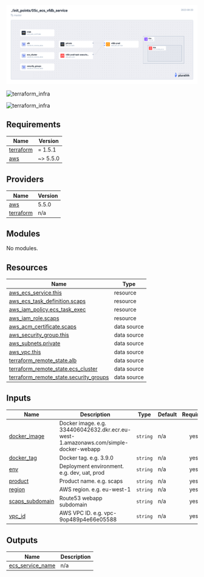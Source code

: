 ![terraform_infra](./images/terraform_infra.png)


![terraform_infra](./)


![terraform_infra](./)


<!-- BEGIN_TF_DOCS -->
## Requirements

| Name | Version |
|------|---------|
| <a name="requirement_terraform"></a> [terraform](#requirement\_terraform) | = 1.5.1 |
| <a name="requirement_aws"></a> [aws](#requirement\_aws) | ~> 5.5.0 |

## Providers

| Name | Version |
|------|---------|
| <a name="provider_aws"></a> [aws](#provider\_aws) | 5.5.0 |
| <a name="provider_terraform"></a> [terraform](#provider\_terraform) | n/a |

## Modules

No modules.

## Resources

| Name | Type |
|------|------|
| [aws_ecs_service.this](https://registry.terraform.io/providers/hashicorp/aws/latest/docs/resources/ecs_service) | resource |
| [aws_ecs_task_definition.scaps](https://registry.terraform.io/providers/hashicorp/aws/latest/docs/resources/ecs_task_definition) | resource |
| [aws_iam_policy.ecs_task_exec](https://registry.terraform.io/providers/hashicorp/aws/latest/docs/resources/iam_policy) | resource |
| [aws_iam_role.scaps](https://registry.terraform.io/providers/hashicorp/aws/latest/docs/resources/iam_role) | resource |
| [aws_acm_certificate.scaps](https://registry.terraform.io/providers/hashicorp/aws/latest/docs/data-sources/acm_certificate) | data source |
| [aws_security_group.this](https://registry.terraform.io/providers/hashicorp/aws/latest/docs/data-sources/security_group) | data source |
| [aws_subnets.private](https://registry.terraform.io/providers/hashicorp/aws/latest/docs/data-sources/subnets) | data source |
| [aws_vpc.this](https://registry.terraform.io/providers/hashicorp/aws/latest/docs/data-sources/vpc) | data source |
| [terraform_remote_state.alb](https://registry.terraform.io/providers/hashicorp/terraform/latest/docs/data-sources/remote_state) | data source |
| [terraform_remote_state.ecs_cluster](https://registry.terraform.io/providers/hashicorp/terraform/latest/docs/data-sources/remote_state) | data source |
| [terraform_remote_state.security_groups](https://registry.terraform.io/providers/hashicorp/terraform/latest/docs/data-sources/remote_state) | data source |

## Inputs

| Name | Description | Type | Default | Required |
|------|-------------|------|---------|:--------:|
| <a name="input_docker_image"></a> [docker\_image](#input\_docker\_image) | Docker image. e.g. 334406042632.dkr.ecr.eu-west-1.amazonaws.com/simple-docker-webapp | `string` | n/a | yes |
| <a name="input_docker_tag"></a> [docker\_tag](#input\_docker\_tag) | Docker tag. e.g. 3.9.0 | `string` | n/a | yes |
| <a name="input_env"></a> [env](#input\_env) | Deployment environment. e.g. dev, uat, prod | `string` | n/a | yes |
| <a name="input_product"></a> [product](#input\_product) | Product name. e.g. scaps | `string` | n/a | yes |
| <a name="input_region"></a> [region](#input\_region) | AWS region. e.g. eu-west-1 | `string` | n/a | yes |
| <a name="input_webapp_subdomain"></a> [scaps\_subdomain](#input\_scaps\_subdomain) | Route53 webapp subdomain | `string` | n/a | yes |
| <a name="input_vpc_id"></a> [vpc\_id](#input\_vpc\_id) | AWS VPC ID. e.g. vpc-9op489p4e66e05588 | `string` | n/a | yes |

## Outputs

| Name | Description |
|------|-------------|
| <a name="output_ecs_service_name"></a> [ecs\_service\_name](#output\_ecs\_service\_name) | n/a |
<!-- END_TF_DOCS -->